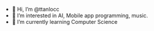 - 👋 Hi, I’m @ttanlocc
- 👀 I’m interested in AI, Mobile app programming, music.
- 🌱 I’m currently learning Computer Science


<!---
tanloctran/tanloctran is a ✨ special ✨ repository because its `README.md` (this file) appears on your GitHub profile.
You can click the Preview link to take a look at your changes.
--->
